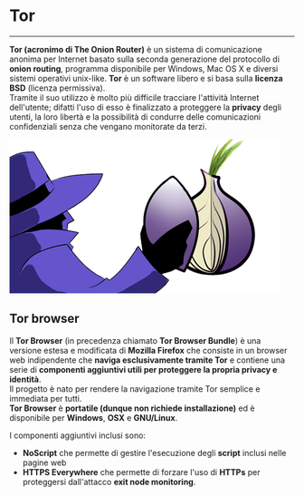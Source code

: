# Tor
---
**Tor (acronimo di The Onion Router)** è un sistema di comunicazione anonima per Internet basato sulla seconda generazione del protocollo di **onion routing**, programma disponibile per Windows, Mac OS X e diversi sistemi operativi unix-like. **Tor** è un software libero e si basa sulla **licenza BSD** (licenza permissiva).<br/>
Tramite il suo utilizzo è molto più difficile tracciare l'attività Internet dell'utente; difatti l'uso di esso è finalizzato a proteggere la **privacy** degli utenti, la loro libertà e la possibilità di condurre delle comunicazioni confidenziali senza che vengano monitorate da terzi.

![](tor-network-anonymous-proxy.png)
## Tor browser
Il **Tor Browser** (in precedenza chiamato **Tor Browser Bundle**) è una versione estesa e modificata di **Mozilla Firefox** che consiste in un browser web indipendente che **naviga esclusivamente tramite Tor** e contiene una serie di **componenti aggiuntivi utili per proteggere la propria privacy e identità**.<br/>
Il progetto è nato per rendere la navigazione tramite Tor semplice e immediata per tutti.<br/>
**Tor Browser** è **portatile (dunque non richiede installazione)** ed è disponibile per **Windows**, **OSX** e **GNU/Linux**.

I componenti aggiuntivi inclusi sono:
* **NoScript** che permette di gestire l'esecuzione degli **script** inclusi nelle pagine web
* **HTTPS Everywhere** che permette di forzare l'uso di **HTTPs** per proteggersi dall'attacco **exit node monitoring**.